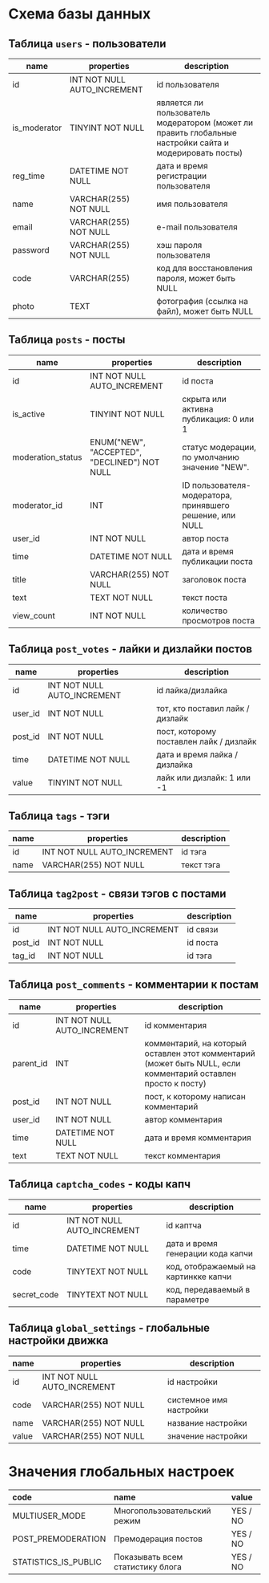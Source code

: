 # Схема базы данных
## Таблица ```users``` - пользователи
| name         | properties                  | description                                                                                             |
|--------------|-----------------------------|---------------------------------------------------------------------------------------------------------|
| id           | INT NOT NULL AUTO_INCREMENT | id пользователя                                                                                         |
| is_moderator | TINYINT NOT NULL            | является ли пользователь модератором (может ли править глобальные настройки сайта и модерировать посты) |
| reg_time     | DATETIME NOT NULL           | дата и время регистрации пользователя                                                                   |
| name         | VARCHAR(255) NOT NULL       | имя пользователя                                                                                        |
| email        | VARCHAR(255) NOT NULL       | e-mail пользователя                                                                                     |
| password     | VARCHAR(255) NOT NULL       | хэш пароля пользователя                                                                                 |
| code         | VARCHAR(255)                | код для восстановления пароля, может быть NULL                                                          |
| photo        | TEXT                        | фотография (ссылка на файл), может быть NULL                                                            |

## Таблица ```posts``` - посты
| name              | properties                                   | description                                              |
|-------------------|----------------------------------------------|----------------------------------------------------------|
| id                | INT NOT NULL AUTO_INCREMENT                  | id поста                                                 |
| is_active         | TINYINT NOT NULL                             | скрыта или активна публикация: 0 или 1                   |
| moderation_status | ENUM("NEW", "ACCEPTED", "DECLINED") NOT NULL | статус модерации, по умолчанию значение "NEW".           |
| moderator_id      | INT                                          | ID пользователя-модератора, принявшего решение, или NULL |
| user_id           | INT NOT NULL                                 | автор поста                                              |
| time              | DATETIME NOT NULL                            | дата и время публикации поста                            |
| title             | VARCHAR(255) NOT NULL                        | заголовок поста                                          |
| text              | TEXT NOT NULL                                | текст поста                                              |
| view_count        | INT NOT NULL                                 | количество просмотров поста                              |

## Таблица ```post_votes``` - лайки и дизлайки постов
| name    | properties                  | description                             |
|---------|-----------------------------|-----------------------------------------|
| id      | INT NOT NULL AUTO_INCREMENT | id лайка/дизлайка                       |
| user_id | INT NOT NULL                | тот, кто поставил лайк / дизлайк        |
| post_id | INT NOT NULL                | пост, которому поставлен лайк / дизлайк |
| time    | DATETIME NOT NULL           | дата и время лайка / дизлайка           |
| value   | TINYINT NOT NULL            | лайк или дизлайк: 1 или -1              |

## Таблица ```tags``` - тэги
| name | properties                  | description |
|------|-----------------------------|-------------|
| id   | INT NOT NULL AUTO_INCREMENT | id тэга     |
| name | VARCHAR(255) NOT NULL       | текст тэга  |

## Таблица ```tag2post``` - связи тэгов с постами
|name      |properties                    |description  |
|----------|------------------------------|-------------|
| id       | INT NOT NULL AUTO_INCREMENT  | id связи    |
| post_id  | INT NOT NULL                 | id поста    |
| tag_id   | INT NOT NULL                 | id тэга     |

## Таблица ```post_comments``` - комментарии к постам
| name      | properties                  | description                                                                                                   |
|-----------|-----------------------------|---------------------------------------------------------------------------------------------------------------|
| id        | INT NOT NULL AUTO_INCREMENT | id комментария                                                                                                |
| parent_id | INT                         | комментарий, на который оставлен этот комментарий (может быть NULL, если комментарий оставлен просто к посту) |
| post_id   | INT NOT NULL                | пост, к которому написан комментарий                                                                          |
| user_id   | INT NOT NULL                | автор комментария                                                                                             |
| time      | DATETIME NOT NULL           | дата и время комментария                                                                                      |
| text      | TEXT NOT NULL               | текст комментария                                                                                             |

## Таблица ```captcha_codes``` - коды капч
|name          |properties                    |description                            |
|--------------|------------------------------|---------------------------------------|
| id           | INT NOT NULL AUTO_INCREMENT  | id каптча                             |
| time         | DATETIME NOT NULL            | дата и время генерации кода капчи     |
| code         | TINYTEXT NOT NULL            | код, отображаемый на картинкке капчи  |
| secret_code  | TINYTEXT NOT NULL            | код, передаваемый в параметре         |

## Таблица ```global_settings``` - глобальные настройки движка
|name    |properties                    |description               |
|--------|------------------------------|--------------------------|
| id     | INT NOT NULL AUTO_INCREMENT  | id настройки             |
| code   | VARCHAR(255) NOT NULL        | системное имя настройки  |
| name   | VARCHAR(255) NOT NULL        | название настройки       |
| value  | VARCHAR(255) NOT NULL        | значение настройки       |

# Значения глобальных настроек
| code                 | name                             | value    |
|:---------------------|:---------------------------------|:---------|
| MULTIUSER_MODE       | Многопользовательский режим      | YES / NO |
| POST_PREMODERATION   | Премодерация постов              | YES / NO |
| STATISTICS_IS_PUBLIC | Показывать всем статистику блога | YES / NO |